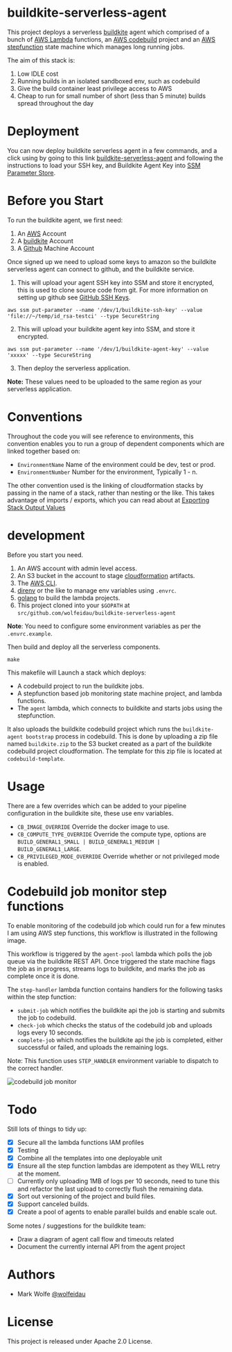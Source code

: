 # buildkite-serverless-agent

This project deploys a serverless [buildkite](https://buildkite.com/) agent which comprised of a bunch of [AWS Lambda](https://aws.amazon.com/lambda/) functions, an [AWS codebuild](https://aws.amazon.com/codebuild/) project and an [AWS stepfunction](https://aws.amazon.com/step-functions/) state machine which manages long running jobs.

The aim of this stack is:

1. Low IDLE cost
2. Running builds in an isolated sandboxed env, such as codebuild
3. Give the build container least privilege access to AWS
4. Cheap to run for small number of short (less than 5 minute) builds spread throughout the day

# Deployment

You can now deploy buildkite serverless agent in a few commands, and a click using []() by going to this link [buildkite-serverless-agent](https://serverlessrepo.aws.amazon.com/#/applications/arn:aws:serverlessrepo:us-east-1:170889777468:applications~buildkite-serverless-agent) and following the instructions to load your SSH key, and Buildkite Agent Key into [SSM Parameter Store](https://docs.aws.amazon.com/systems-manager/latest/userguide/systems-manager-paramstore.html).

# Before you Start

To run the buildkite agent, we first need:

1. An [AWS](https://aws.amazon.com) Account
2. A [buildkite](https://buildkite.com/) Account
3. A [Github](https://github.com) Machine Account

Once signed up we need to upload some keys to amazon so the buildkite serverless agent can connect to github, and the buildkite service.

1. This will upload your agent SSH key into SSM and store it encrypted, this is used to clone source code from git. For more information on setting up github see [GitHub SSH Keys](https://buildkite.com/docs/agent/v3/github-ssh-keys).

```
aws ssm put-parameter --name '/dev/1/buildkite-ssh-key' --value 'file://~/temp/id_rsa-testci' --type SecureString
```

2. This will upload your buildkite agent key into SSM, and store it encrypted.

```
aws ssm put-parameter --name '/dev/1/buildkite-agent-key' --value 'xxxxx' --type SecureString
```

3. Then deploy the serverless application.

**Note:** These values need to be uploaded to the same region as your serverless application.

# Conventions

Throughout the code you will see reference to environments, this convention enables you to run a group of dependent components which are linked together based on:

* `EnvironmentName` Name of the environment could be dev, test or prod. 
* `EnvironmentNumber` Number for the environment, Typically 1 - n.

The other convention used is the linking of cloudformation stacks by passing in the name of a stack, rather than nesting or the like. This takes advantage of imports / exports, which you can read about at [Exporting Stack Output Values
](https://docs.aws.amazon.com/AWSCloudFormation/latest/UserGuide/using-cfn-stack-exports.html) 

# development

Before you start you need.

1. An AWS account with admin level access.
2. An S3 bucket in the account to stage [cloudformation](https://aws.amazon.com/cloudformation/) artifacts.
3. The [AWS CLI](https://aws.amazon.com/cli/).
4. [direnv](https://direnv.net/) or the like to manage env variables using `.envrc`.
5. [golang](https://golang.org) to build the lambda projects.
6. This project cloned into your `$GOPATH` at `src/github.com/wolfeidau/buildkite-serverless-agent`

**Note**: You need to configure some environment variables as per the `.envrc.example`.

Then build and deploy all the serverless components.

```
make
```

This makefile will Launch a stack which deploys:

* A codebuild project to run the buildkite jobs.
* A stepfunction based job monitoring state machine project, and lambda functions.
* The `agent` lambda, which connects to buildkite and starts jobs using the stepfunction.

It also uploads the buildkite codebuild project which runs the `buildkite-agent bootstrap` process in codebuild. This is done by uploading a zip file named `buildkite.zip` to the S3 bucket created as a part of the buildkite codebuild project cloudformation. The template for this zip file is located at `codebuild-template`.

# Usage

There are a few overrides which can be added to your pipeline configuration in the buildkite site, these use env variables.

* `CB_IMAGE_OVERRIDE` Override the docker image to use.
* `CB_COMPUTE_TYPE_OVERRIDE` Override the compute type, options are `BUILD_GENERAL1_SMALL | BUILD_GENERAL1_MEDIUM | BUILD_GENERAL1_LARGE`. 
* `CB_PRIVILEGED_MODE_OVERRIDE` Override whether or not privileged mode is enabled.

# Codebuild job monitor step functions

To enable monitoring of the codebuild job which could run for a few minutes I am using AWS step functions, this workflow is illustrated in the following image.

This workflow is triggered by the `agent-pool` lambda which polls the job queue via the buildkite REST API. Once triggered the state machine flags the job as in progress, streams logs to buildkite, and marks the job as complete once it is done.

The `step-handler` lambda function contains handlers for the following tasks within the step function:

* `submit-job` which notifies the buildkite api the job is starting and submits the job to codebuild.
* `check-job` which checks the status of the codebuild job and uploads logs every 10 seconds.
* `complete-job` which notifies the buildkite api the job is completed, either successful or failed, and uploads the remaining logs.

Note: This function uses `STEP_HANDLER` environment variable to dispatch to the correct handler.

![codebuild job monitor](docs/images/stepfunction.png)

# Todo

Still lots of things to tidy up:

- [x] Secure all the lambda functions IAM profiles
- [X] Testing
- [x] Combine all the templates into one deployable unit
- [x] Ensure all the step function lambdas are idempotent as they WILL retry at the moment.
- [ ] Currently only uploading 1MB of logs per 10 seconds, need to tune this and refactor the last upload to correctly flush the remaining data.
- [X] Sort out versioning of the project and build files.
- [X] Support canceled builds.
- [X] Create a pool of agents to enable parallel builds and enable scale out.

Some notes / suggestions for the buildkite team:

* Draw a diagram of agent call flow and timeouts related
* Document the currently internal API from the agent project

# Authors

* Mark Wolfe [@wolfeidau](https://twitter.com/wolfeidau)

# License

This project is released under Apache 2.0 License.